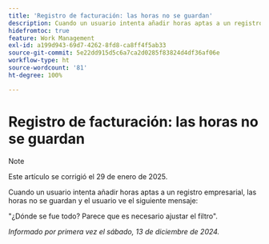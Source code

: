 ```yaml
---
title: 'Registro de facturación: las horas no se guardan'
description: Cuando un usuario intenta añadir horas aptas a un registro empresarial, las horas no se guardan y el usuario ve un mensaje.
hidefromtoc: true
feature: Work Management
exl-id: a199d943-69d7-4262-8fd8-ca8ff4f5ab33
source-git-commit: 5e22dd915d5c6a7ca2d0285f83824d4df36af06e
workflow-type: ht
source-wordcount: '81'
ht-degree: 100%

---
```


# Registro de facturación: las horas no se guardan

>[!NOTE]
>
>Este artículo se corrigió el 29 de enero de 2025.

Cuando un usuario intenta añadir horas aptas a un registro empresarial, las horas no se guardan y el usuario ve el siguiente mensaje:

&quot;¿Dónde se fue todo? Parece que es necesario ajustar el filtro&quot;.

_Informado por primera vez el sábado, 13 de diciembre de 2024._
